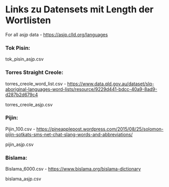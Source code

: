 
# Links zu Datensets mit Length der Wortlisten
For all asjp data - https://asjp.clld.org/languages

### Tok Pisin: 
tok_pisin_asjp.csv

### Torres Straight Creole:
torres_creole_word_list.csv - https://www.data.qld.gov.au/dataset/slq-aboriginal-languages-word-lists/resource/9229d441-bdcc-40a9-8ad9-d287b2d679c4

torres_creole_asjp.csv

### Pijin:  

Pijin_100.csv - https://pineapplepost.wordpress.com/2015/08/25/solomon-pijin-sotkats-sms-net-chat-slang-words-and-abbreviations/

pijin_asjp.csv


### Bislama:
Bislama_6000.csv - https://www.bislama.org/bislama-dictionary

bislama_asjp.csv
